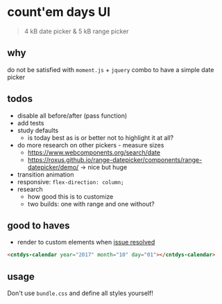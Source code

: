 # count'em days UI

> 4 kB date picker & 5 kB range picker

## why

do not be satisfied with `moment.js` + `jquery` combo to have a simple date picker

## todos

- disable all before/after (pass function)
- add tests
- study defaults
  - is today best as is or better not to highlight it at all?
- do more research on other pickers - measure sizes
  - https://www.webcomponents.org/search/date
  - https://roxus.github.io/range-datepicker/components/range-datepicker/demo/ -> nice but huge
- transition animation
- responsive: `flex-direction: column;`
- research
  - how good this is to customize
  - two builds: one with range and one without?

## good to haves

- render to custom elements when [issue resolved](https://github.com/sveltejs/svelte/issues/875)

```html
<cntdys-calendar year="2017" month="10" day="01"></cntdys-calendar>
```

## usage

Don't use `bundle.css` and define all styles yourself!
